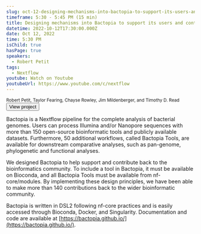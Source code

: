 ```yaml
---
slug: oct-12-designing-mechanisms-into-bactopia-to-support-its-users-and-contributie-back-to-the-community
timeframe: 5:30 - 5:45 PM (15 min)
title: Designing mechanisms into Bactopia to support its users and contributie back to the community
datetime: 2022-10-12T17:30:00.000Z
date: Oct 12, 2022
time: 5:30 PM
isChild: true
hasPage: true
speakers:
  - Robert Petit
tags:
  - Nextflow
youtube: Watch on Youtube
youtubeUrl: https://www.youtube.com/c/nextflow
---
```

<small className="typo-small mb-4">
  Robert Petit, Taylor Fearing, Chayse Rowley, Jim Mildenberger, and Timothy D. Read
</small>

<Button to="https://bactopia.github.io/" variant="primary" size="md">
  View project
</Button>

Bactopia is a Nextflow pipeline for the complete analysis of bacterial genomes. Users can process Illumina and/or Nanopore sequences with more than 150 open-source bioinformatic tools and publicly available datasets. Furthermore, 50 additional workflows, called Bactopia Tools, are available for downstream comparative analyses, such as pan-genome, phylogenetic and functional analyses.

We designed Bactopia to help support and contribute back to the bioinformatics community. To include a tool in Bactopia, it must be available on Bioconda, and all Bactopia Tools must be available from nf-core/modules. By implementing these design principles, we have been able to make more than 140 contributions back to the wider bioinformatic community.

Bactopia is written in DSL2 following nf-core practices and is easily accessed through Bioconda, Docker, and Singularity. Documentation and code are available at [https://bactopia.github.io/](https://bactopia.github.io/).
